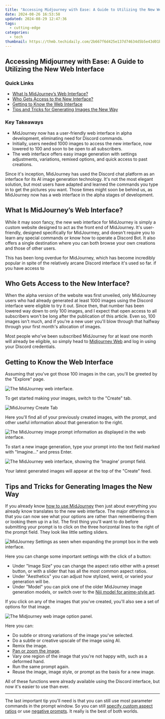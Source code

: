 ```yaml
---
title: "Accessing Midjourney with Ease: A Guide to Utilizing the New Web Interface"
date: 2024-08-26 16:53:58
updated: 2024-08-29 12:47:36
tags:
  - cutting-edge
categories:
  - tech
thumbnail: https://thmb.techidaily.com/2b667f6d425e137d74634d5b5e43d01ba3b3015e34fc38e54ba016f1aa0f02aa.jpg
---
```


## Accessing Midjourney with Ease: A Guide to Utilizing the New Web Interface

### Quick Links

* [What Is MidJourney’s Web Interface?](https://youtube-help.techidaily.com/2024-approved-revenue-revolution-joining-elite-at-500-subs-level/)
* [Who Gets Access to the New Interface?](https://facebook-video-content.techidaily.com/updated-facebooks-most-impressive-new-additions-decoded-for-2024/)
* [Getting to Know the Web Interface](https://extra-guidance.techidaily.com/new-learn-to-toggle-picture-in-picture-on-your-ios-youtube-app/)
* [Tips and Tricks for Generating Images the New Way](https://vp-tips.techidaily.com/new-pioneers-of-prose-and-plot-the-worlds-best-top-8/)

### Key Takeaways

* MidJourney now has a user-friendly web interface in alpha development, eliminating need for Discord commands.
* Initially, users needed 1000 images to access the new interface, now lowered to 100 and soon to be open to all subscribers.
* The web interface offers easy image generation with settings adjustments, variations, remixed options, and quick access to past creations.

 Since it's inception, MidJourney has used the Discord chat platform as an interface for its AI image generation technology. It's not the most elegant solution, but most users have adapted and learned the commands you type in to get the pictures you want. Those times might soon be behind us, as MidJourney now has a web interface in the alpha stages of development.

##  What Is MidJourney’s Web Interface?

 While it may soon fancy, the new web interface for MidJourney is simply a custom website designed to act as the front end of MidJourney. It's user-friendly, designed specifically for MidJourmey, and doesn't require you to learn any special commands or know how to operate a Discord Bot. It also offers a single destination where you can both browse your own creations and those of other users.

 This has been long overdue for MidJourney, which has become incredibly popular in spite of the relatively arcane Discord interface it's used so far. if you have access to

##  Who Gets Access to the New Interface?

 When the alpha version of the website was first unveiled, only MidJourney users who had already generated at least 1000 images using the Discord interface were eligible to try it out. Since then, that number has been lowered way down to only 100 images, and I expect that open access to all subscribers won't be long after the publication of this article. Even so, 100 images isn't much, and if you're a new user you'll blow through that halfway through your first month's allocation of images. 

 Most people who've been subscribed MidJourney for at least one month will already be eligible, so simply head to [Midjourney Web](https://alpha.midjourney.com/) and log in using your Discord credentials.

##  Getting to Know the Web Interface

 Assuming that you've got those 100 images in the can, you'll be greeted by the "Explore" page.

![The MidJourney web interface.](https://static1.howtogeekimages.com/wordpress/wp-content/uploads/2024/05/screenshot-2024-05-17-at-14-34-02.png) 

 To get started making your images, switch to the "Create" tab.

![MidJourney Create Tab](https://static1.howtogeekimages.com/wordpress/wp-content/uploads/2024/05/midjourney-create-tab.png) 

 Here you'll find all of your previously created images, with the prompt, and other useful information about that generation to the right.

![The MidJourney image prompt information as displayed in the web interface.](https://static1.howtogeekimages.com/wordpress/wp-content/uploads/2024/05/screenshot-2024-05-17-at-14-37-50.png) 

 To start a new image generation, type your prompt into the text field marked with "Imagine..." and press Enter.

![The MidJourney web interface, showing the 'Imagine' prompt field.](https://static1.howtogeekimages.com/wordpress/wp-content/uploads/2024/05/screenshot-2024-05-17-at-14-40-29.png) 

 Your latest generated images will appear at the top of the "Create" feed.

##  Tips and Tricks for Generating Images the New Way

 If you already know [how to use MidJourney](https://howto.techidaily.com/google-play-services-wont-update-12-fixes-are-here-on-motorola-moto-g73-5g-drfone-by-drfone-fix-android-problems-fix-android-problems/) then just about everything you already know translates to the new web interface. The major difference is that you can now see what your options are rather than remembering them or looking them up in a list. The first thing you'll want to do before submitting your prompt is to click on the three horizontal lines to the right of the prompt field. They look like little setting sliders.

![MidJourney Settings as seen when expanding the prompt box in the web interface.](https://static1.howtogeekimages.com/wordpress/wp-content/uploads/2024/05/midjourney-settings.png) 

 Here you can change some important settings with the click of a button:

* Under "Image Size" you can change the aspect ratio either with a preset button, or with a slider that has all the most common aspect ratios.
* Under "Aesthetics" you can adjust how stylized, weird, or varied your generation will be.
* Under "Model" you can pick one of the older MidJourney image generation models, or switch over to the [Niji model for anime-style art](https://some-tips.techidaily.com/new-ultimate-strategies-pinterest-to-mp3-migration-guide/).

 If you click on any of the images that you've created, you'll also see a set of options for that image.

![The Midjourney web image option panel.](https://static1.howtogeekimages.com/wordpress/wp-content/uploads/2024/05/screenshot-2024-05-17-at-15-12-02.png) 

 Here you can:

* Do subtle or strong variations of the image you've selected.
* Do a subtle or creative upscale of the image using AI.
* Remix the image.
* [Pan or zoom the image](https://some-skills.techidaily.com/2024-approved-total-insight-into-vscos-photography-ecosystem/).
* Vary one region of the image that you're not happy with, such as a deformed hand.
* Run the same prompt again.
* Reuse the image, image style, or prompt as the basis for a new image.

 All of these functions were already available using the Discord interface, but now it's easier to use than ever.

---

 The last important tip you'll need is that you can still use most parameter commands in the prompt window. So you can still [specify custom aspect ratios](https://youtube-lab.techidaily.com/gateway-to-youtube-entrepreneurship-the-best-10-easy-to-create-channels/) or use [negative prompts](https://facebook-record-videos.techidaily.com/snappy-fortnite-visuals-in-no-time-for-2024/). It really is the best of both worlds.

<ins class="adsbygoogle"
     style="display:block"
     data-ad-format="autorelaxed"
     data-ad-client="ca-pub-7571918770474297"
     data-ad-slot="1223367746"></ins>



<ins class="adsbygoogle"
     style="display:block"
     data-ad-client="ca-pub-7571918770474297"
     data-ad-slot="8358498916"
     data-ad-format="auto"
     data-full-width-responsive="true"></ins>
